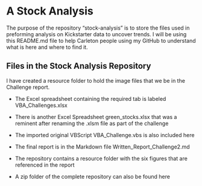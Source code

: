 # A Stock Analysis

The purpose of the repository “stock-analysis” is to store the files used in preforming analysis on Kickstarter data to uncover trends.  I will be using this README.md file to help Carleton people using my GitHub to understand what is here and where to find it.

## Files in the Stock Analysis Repository

I have created a resource folder to hold the image files that we be in the Challenge report.

- The Excel spreadsheet containing the required tab is labeled VBA_Challenges.xlsx

- There is another Excel Spreadsheet green_stocks.xlsx that was a reminent after renaming the .xlsm file as part of the challenge

- The imported original VBScript VBA_Challenge.vbs is also included here

- The final report is in the Markdown file Written_Report_Challenge2.md

- The repository contains a resource folder with the six figures that are referenced in the report

- A zip folder of the complete repository can also be found here

